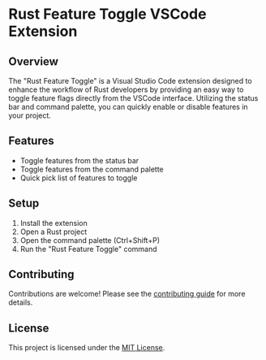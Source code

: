 # Rust Feature Toggle VSCode Extension

## Overview

The "Rust Feature Toggle" is a Visual Studio Code extension designed to enhance the workflow of Rust developers by providing an easy way to toggle feature flags directly from the VSCode interface. Utilizing the status bar and command palette, you can quickly enable or disable features in your project.

## Features

- Toggle features from the status bar
- Toggle features from the command palette
- Quick pick list of features to toggle

## Setup

1. Install the extension
2. Open a Rust project
3. Open the command palette (Ctrl+Shift+P)
4. Run the "Rust Feature Toggle" command

## Contributing

Contributions are welcome! Please see the [contributing guide](CONTRIBUTING.md) for more details.

## License

This project is licensed under the [MIT License](LICENSE).
